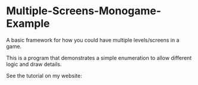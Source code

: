 # Multiple-Screens-Monogame-Example
A basic framework for how you could have multiple levels/screens in a game.

This is a program that demonstrates a simple enumeration to allow different logic and draw details.  

See the tutorial on my website:

